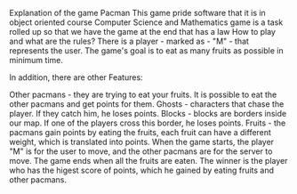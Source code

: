Explanation of the game Pacman
This game pride software that it is in object oriented course Computer Science and Mathematics game is a task rolled up so that we have the game at the end that has a law How to play and what are the rules?
There is a player - marked as - "M" - that represents the user. The game's goal is to eat as many fruits as possible in minimum time.

In addition, there are other Features:

Other pacmans - they are trying to eat your fruits. It is possible to eat the other pacmans and get points for them.
Ghosts - characters that chase the player. If they catch him, he loses points.
Blocks - blocks are borders inside our map. If one of the players cross this border, he loses points.
Fruits - the pacmans gain points by eating the fruits, each fruit can have a different weight, which is translated into points.
When the game starts, the player "M" is for the user to move, and the other pacmans are for the server to move. The game ends when all the fruits are eaten. The winner is the player who has the higest score of points, which he gained by eating fruits and other pacmans.